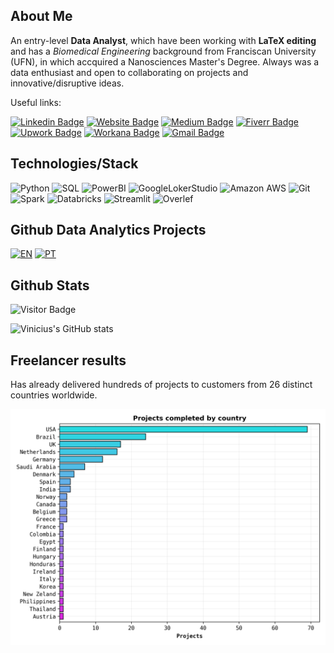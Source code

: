 ## About Me

An entry-level **Data Analyst**, which have been working with **LaTeX editing** and has a *Biomedical Engineering* background from Franciscan University (UFN), in which accquired a Nanosciences Master's Degree. Always was a data enthusiast and open to collaborating on projects and innovative/disruptive ideas.

Useful links:

[![Linkedin Badge](https://img.shields.io/badge/-Linkedin-0A66C2?&logo=Linkedin&link=https://www.linkedin.com/in/vinicius-oviedo/)](https://www.linkedin.com/in/vinicius-oviedo/)
[![Website Badge](https://img.shields.io/badge/-Website-crimson?&link=https://vinicius-oviedo.streamlit.app/)](https://vinicius-oviedo.streamlit.app/)
[![Medium Badge](https://img.shields.io/badge/-Medium-black?&logo=Medium&link=https://medium.com/@vo.freelancer5)](https://medium.com/@vo.freelancer5/)
[![Fiverr Badge](https://img.shields.io/badge/-Fiverr_profile-charcoal?&link=https://www.fiverr.com/freelancer_vo)](https://www.fiverr.com/freelancer_vo)
[![Upwork Badge](https://img.shields.io/badge/-Upwork_profile-gray?&logo=Upwork&link=https://www.upwork.com/freelancers/~0159ceec532c3ee8ae)](https://www.upwork.com/freelancers/~0159ceec532c3ee8ae)
[![Workana Badge](https://img.shields.io/badge/-Workana_profile-orange?&link=https://www.workana.com/freelancer/1d710e81f21dfea16f166db71841541c)](https://www.workana.com/freelancer/1d710e81f21dfea16f166db71841541c)
[![Gmail Badge](https://img.shields.io/badge/-Gmail-white?&logo=Gmail&link=mailto:oviedo.vinicius@gmail.com)](mailto:oviedo.vinicius@gmail.com)


## Technologies/Stack

![Python](https://img.shields.io/badge/-Python-white?style=round&logo=Python)
![SQL](https://img.shields.io/badge/-SQL-black?style=flat-square&logo=sqlite)
![PowerBI](https://img.shields.io/badge/-Power_BI-0d0d0d?style=flat-square&logo=Power-bi)
![GoogleLokerStudio](https://img.shields.io/badge/-Google_Loker_Studio-0d0d0d?style=flat-square&logo=google)
![Amazon AWS](https://img.shields.io/badge/AWS-black?style=flat-square&logo=amazon-aws)
![Git](https://img.shields.io/badge/-Git-black?style=flat-square&logo=git)
![Spark](https://img.shields.io/badge/-Pyspark-black?style=flat-square&logo=apache-spark)
![Databricks](https://img.shields.io/badge/-Databricks-black?style=flat-square&logo=databricks)
![Streamlit](https://img.shields.io/badge/-Streamlit-black?style=flat-square&logo=streamlit)
![Overlef](https://img.shields.io/badge/-LaTeX-black?style=flat-square&logo=overleaf)

## Github Data Analytics Projects

[![EN](https://img.shields.io/badge/-English-black?link=https://github.com/OviedoVR/Data_Analytics_Portfolio)](https://github.com/OviedoVR/Data_Analytics_Portfolio)
[![PT](https://img.shields.io/badge/-Portuguese-00cc00?link=https:/github.com/OviedoVR/Portfolio-Analista-de-Dados)](https://github.com/OviedoVR/Portfolio-Analista-de-Dados)

## Github Stats

![Visitor Badge](https://visitor-badge.laobi.icu/badge?page_id=OviedoVR.OviedoVR)

![Vinicius's GitHub stats](https://github-readme-stats.vercel.app/api?username=OviedoVR&show_icons=true&theme=transparent)


## Freelancer results

 Has already delivered hundreds of projects to customers from 26 distinct countries worldwide.
 
 <p aling="center">
 <img src="https://github.com/OviedoVR/OviedoVR/blob/main/projects.png" 
  width="675"/>
  </p>
